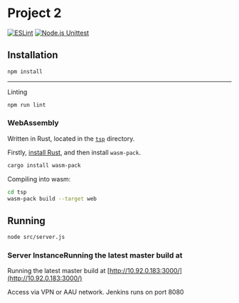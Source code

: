 # Project 2

[![ESLint](https://github.com/Tinggaard/P2/actions/workflows/eslint.yml/badge.svg)](https://github.com/Tinggaard/P2/actions/workflows/eslint.yml)
[![Node.js Unittest](https://github.com/Tinggaard/P2/actions/workflows/test.yml/badge.svg)](https://github.com/Tinggaard/P2/actions/workflows/test.yml)

## Installation

```bash
npm install
```

---

Linting

```bash
npm run lint
```

### WebAssembly

Written in Rust, located in the [`tsp`](/tsp) directory.

Firstly, [install Rust](https://www.rust-lang.org/tools/install), and then install `wasm-pack`.

```bash
cargo install wasm-pack
```

Compiling into wasm:

```bash
cd tsp
wasm-pack build --target web
```

## Running

```bash
node src/server.js
```

### Server InstanceRunning the latest master build at 

Running the latest master build at [http://10.92.0.183:3000/](http://10.92.0.183:3000/)

Access via VPN or AAU network.
Jenkins runs on port 8080
